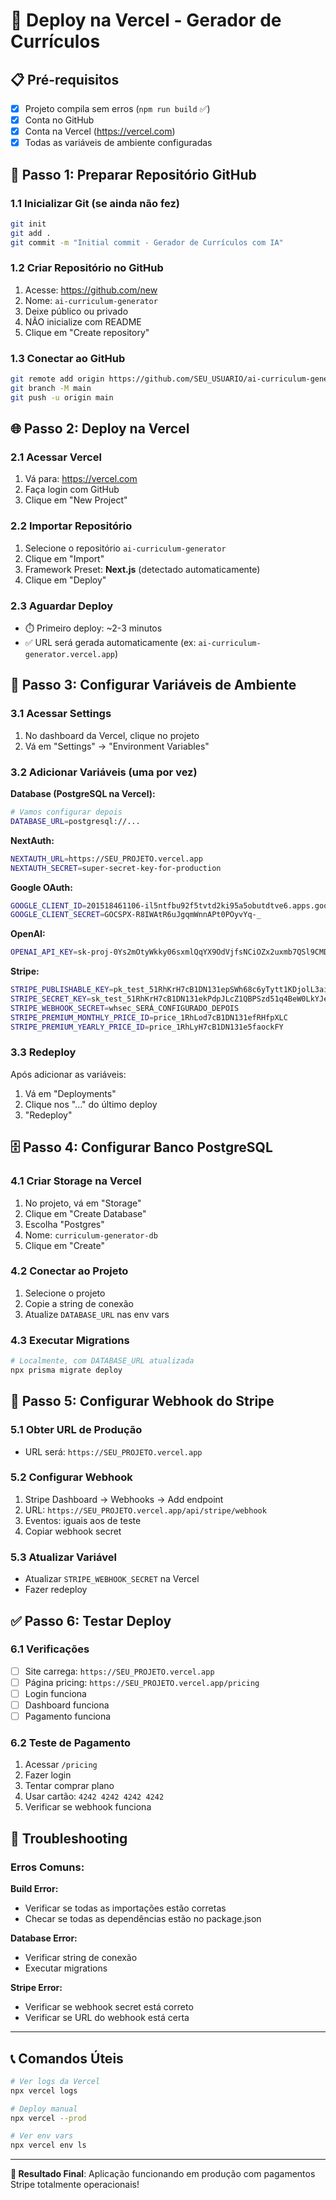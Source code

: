 # 🚀 Deploy na Vercel - Gerador de Currículos

## 📋 Pré-requisitos

- [x] Projeto compila sem erros (`npm run build` ✅)
- [x] Conta no GitHub
- [x] Conta na Vercel (https://vercel.com)
- [x] Todas as variáveis de ambiente configuradas

## 🔧 Passo 1: Preparar Repositório GitHub

### 1.1 Inicializar Git (se ainda não fez)
```bash
git init
git add .
git commit -m "Initial commit - Gerador de Currículos com IA"
```

### 1.2 Criar Repositório no GitHub
1. Acesse: https://github.com/new
2. Nome: `ai-curriculum-generator`
3. Deixe público ou privado
4. NÃO inicialize com README
5. Clique em "Create repository"

### 1.3 Conectar ao GitHub
```bash
git remote add origin https://github.com/SEU_USUARIO/ai-curriculum-generator.git
git branch -M main
git push -u origin main
```

## 🌐 Passo 2: Deploy na Vercel

### 2.1 Acessar Vercel
1. Vá para: https://vercel.com
2. Faça login com GitHub
3. Clique em "New Project"

### 2.2 Importar Repositório
1. Selecione o repositório `ai-curriculum-generator`
2. Clique em "Import"
3. Framework Preset: **Next.js** (detectado automaticamente)
4. Clique em "Deploy"

### 2.3 Aguardar Deploy
- ⏱️ Primeiro deploy: ~2-3 minutos
- ✅ URL será gerada automaticamente (ex: `ai-curriculum-generator.vercel.app`)

## 🔧 Passo 3: Configurar Variáveis de Ambiente

### 3.1 Acessar Settings
1. No dashboard da Vercel, clique no projeto
2. Vá em "Settings" → "Environment Variables"

### 3.2 Adicionar Variáveis (uma por vez)

**Database (PostgreSQL na Vercel):**
```bash
# Vamos configurar depois
DATABASE_URL=postgresql://...
```

**NextAuth:**
```bash
NEXTAUTH_URL=https://SEU_PROJETO.vercel.app
NEXTAUTH_SECRET=super-secret-key-for-production
```

**Google OAuth:**
```bash
GOOGLE_CLIENT_ID=201518461106-il5ntfbu92f5tvtd2ki95a5obutdtve6.apps.googleusercontent.com
GOOGLE_CLIENT_SECRET=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
```

**OpenAI:**
```bash
OPENAI_API_KEY=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
```

**Stripe:**
```bash
STRIPE_PUBLISHABLE_KEY=pk_test_51RhKrH7cB1DN131epSWh68c6yTytt1KDjolL3aidgfzWm8pKTPLcKGk4L8zSdULLtfh1leOg0XNGWOmI5D1MOFwH00wBt9RXsy
STRIPE_SECRET_KEY=sk_test_51RhKrH7cB1DN131ekPdpJLcZ1QBPSzd51q4BeW0LkYJew1mH6w12t93tlB02bNjiXsfias6UuhY96Qd6J6ig4TVF00orWNfGpL
STRIPE_WEBHOOK_SECRET=whsec_SERÁ_CONFIGURADO_DEPOIS
STRIPE_PREMIUM_MONTHLY_PRICE_ID=price_1RhLod7cB1DN131efRHfpXLC
STRIPE_PREMIUM_YEARLY_PRICE_ID=price_1RhLyH7cB1DN131e5faockFY
```

### 3.3 Redeploy
Após adicionar as variáveis:
1. Vá em "Deployments"
2. Clique nos "..." do último deploy
3. "Redeploy"

## 🗄️ Passo 4: Configurar Banco PostgreSQL

### 4.1 Criar Storage na Vercel
1. No projeto, vá em "Storage"
2. Clique em "Create Database"
3. Escolha "Postgres"
4. Nome: `curriculum-generator-db`
5. Clique em "Create"

### 4.2 Conectar ao Projeto
1. Selecione o projeto
2. Copie a string de conexão
3. Atualize `DATABASE_URL` nas env vars

### 4.3 Executar Migrations
```bash
# Localmente, com DATABASE_URL atualizada
npx prisma migrate deploy
```

## 🔗 Passo 5: Configurar Webhook do Stripe

### 5.1 Obter URL de Produção
- URL será: `https://SEU_PROJETO.vercel.app`

### 5.2 Configurar Webhook
1. Stripe Dashboard → Webhooks → Add endpoint
2. URL: `https://SEU_PROJETO.vercel.app/api/stripe/webhook`
3. Eventos: iguais aos de teste
4. Copiar webhook secret

### 5.3 Atualizar Variável
- Atualizar `STRIPE_WEBHOOK_SECRET` na Vercel
- Fazer redeploy

## ✅ Passo 6: Testar Deploy

### 6.1 Verificações
- [ ] Site carrega: `https://SEU_PROJETO.vercel.app`
- [ ] Página pricing: `https://SEU_PROJETO.vercel.app/pricing`
- [ ] Login funciona
- [ ] Dashboard funciona
- [ ] Pagamento funciona

### 6.2 Teste de Pagamento
1. Acessar `/pricing`
2. Fazer login
3. Tentar comprar plano
4. Usar cartão: `4242 4242 4242 4242`
5. Verificar se webhook funciona

## 🚨 Troubleshooting

### Erros Comuns:

**Build Error:**
- Verificar se todas as importações estão corretas
- Checar se todas as dependências estão no package.json

**Database Error:**
- Verificar string de conexão
- Executar migrations

**Stripe Error:**
- Verificar se webhook secret está correto
- Verificar se URL do webhook está certa

---

## 📞 Comandos Úteis

```bash
# Ver logs da Vercel
npx vercel logs

# Deploy manual
npx vercel --prod

# Ver env vars
npx vercel env ls
```

---

**🎯 Resultado Final**: Aplicação funcionando em produção com pagamentos Stripe totalmente operacionais!
